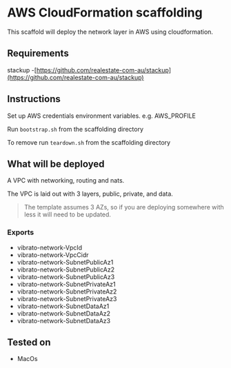 # AWS CloudFormation scaffolding

This scaffold will deploy the network layer in AWS using cloudformation.

## Requirements

stackup -[https://github.com/realestate-com-au/stackup](https://github.com/realestate-com-au/stackup)

## Instructions

Set up AWS credentials environment variables. e.g. AWS_PROFILE

Run `bootstrap.sh` from the scaffolding directory

To remove run `teardown.sh` from the scaffolding directory

## What will be deployed

A VPC with networking, routing and nats.

The VPC is laid out with 3 layers, public, private, and data.

> The template assumes 3 AZs, so if you are deploying somewhere with less it will need to be updated.

### Exports

* vibrato-network-VpcId
* vibrato-network-VpcCidr
* vibrato-network-SubnetPublicAz1
* vibrato-network-SubnetPublicAz2
* vibrato-network-SubnetPublicAz3
* vibrato-network-SubnetPrivateAz1
* vibrato-network-SubnetPrivateAz2
* vibrato-network-SubnetPrivateAz3
* vibrato-network-SubnetDataAz1
* vibrato-network-SubnetDataAz2
* vibrato-network-SubnetDataAz3

## Tested on

* MacOs